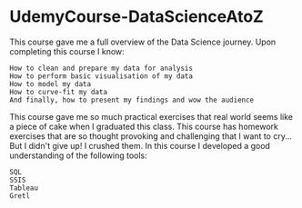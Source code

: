 # UdemyCourse-DataScienceAtoZ
This course gave me a full overview of the Data Science journey. Upon completing this course I know:

    How to clean and prepare my data for analysis
    How to perform basic visualisation of my data
    How to model my data
    How to curve-fit my data
    And finally, how to present my findings and wow the audience

This course gave me so much practical exercises that real world seems like a piece of cake when I graduated this class. This course has homework exercises that are so thought provoking and challenging that I want to cry... But I didn't give up! I crushed them. In this course I developed a good understanding of the following tools:

    SQL
    SSIS
    Tableau
    Gretl
